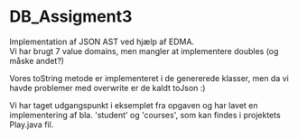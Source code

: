 # DB_Assigment3

Implementation af JSON AST ved hjælp af EDMA.  
Vi har brugt 7 value domains, men mangler at implementere doubles (og måske andet?)  

Vores toString metode er implementeret i de genererede klasser, men da vi havde problemer med overwrite er de kaldt toJson :)  
  
Vi har taget udgangspunkt i eksemplet fra opgaven og har lavet en implementering af bla. 'student' og 'courses',  som kan findes i projektets Play.java fil.  
  
